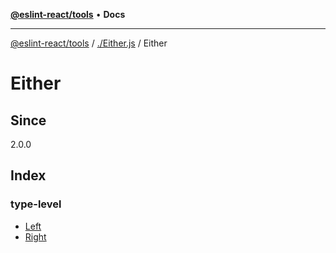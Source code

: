 [**@eslint-react/tools**](../../../README.md) • **Docs**

***

[@eslint-react/tools](../../../README.md) / [./Either.js](../../README.md) / Either

# Either

## Since

2.0.0

## Index

### type-level

- [Left](type-aliases/Left.md)
- [Right](type-aliases/Right.md)
